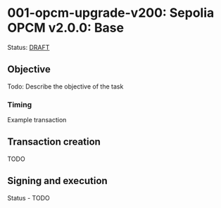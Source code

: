 # 001-opcm-upgrade-v200: Sepolia OPCM v2.0.0: Base

Status: [DRAFT]()

## Objective

Todo: Describe the objective of the task

### Timing

Example transaction

## Transaction creation

TODO

## Signing and execution

Status - TODO


